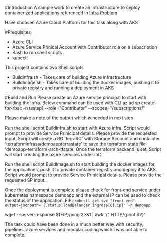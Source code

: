 #Introduction
A sample work to create an infrastructure to deploy containerized applications referenced in [Infra Problem](https://github.com/ThoughtWorksInc/infra-problem)

Have choosen Azure Cloud Platform for this task along with AKS

#Prequisites
- Azure CLI
- Azure Service Prinical Account with Contributor role on a subscription 
- Bash to run shell scripts
- kubectl

This project contains two Shell scripts
 - BuildInfra.sh - Takes care of building Azure infrastructure
 - BuildImage.sh - Takes care of building the docker images, pushing it to private registry and running a deployment in AKS


#Build and Run
Please create an Azure service principal to start with building the Infra. Below command can be used with CLI
az ad sp create-for-rbac -n testsp1 --role="Contributor" --scopes="/subscriptions/<subscriptionId>"

Please make a note of the output which is needed in next step

Run the shell script BuildInfra.sh to start with Azure infra. Script would prompt to provide Service Prinicipal details.
Please provide the requested input. Script will create a RG 'terraRG' with Storage Account and containter 'terraforminfrasa/demoappterrastate' to save the terraform state file 'demoapp-terraform-arch-tfstate'
Once the terraform backend is set. Script will start creating the azure services under IaC.

Run the shell script BuildImage.sh to start building the docker images for the applications, push it to private container registry and deploy it to AKS. Script would prompt to provide Service Prinicipal details.
Please provide the requested SP input. 

Once the deployment is complete please check for front-end service under kubernetes namespace demoapp and the external IP can be used to check the status of the application.
EIP=`kubectl get svc "front-end" --output=jsonpath='{.status.loadBalancer.ingress[0].ip}' -n demoapp`

wget --server-response ${EIP}/ping 2>&1 | awk '/^  HTTP/{print $2}'

The task could have been done in a much better way with security, pipelines, azure services and modular coding which I was not able to complete.






